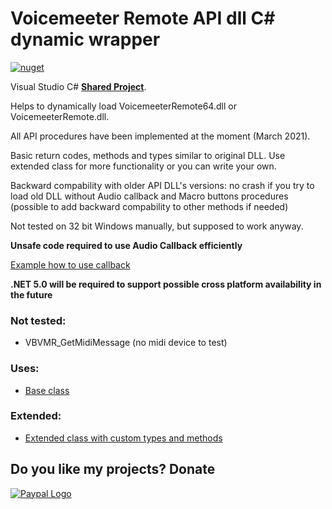 # Voicemeeter Remote API dll C# dynamic wrapper
[![nuget](https://img.shields.io/nuget/v/a-tg.VmrapiDynWrap)](https://www.nuget.org/packages/a-tg.VmrapiDynWrap)

Visual Studio C# [**Shared Project**](https://github.com/A-tG/Voicemeeter-Remote-API-dll-dynamic-wrapper/wiki/Useful-Info#how-to-useadd-a-visual-studio-shared-project).

Helps to dynamically load VoicemeeterRemote64.dll or VoicemeeterRemote.dll.

All API procedures have been implemented at the moment (March 2021).

Basic return codes, methods and types similar to original DLL. Use extended class for more functionality or you can write your own.

Backward compability with older API DLL's versions: no crash if you try to load old DLL without Audio callback and Macro buttons procedures (possible to add backward compability to other methods if needed)

Not tested on 32 bit Windows manually, but supposed to work anyway.

**Unsafe code required to use Audio Callback efficiently**

[Example how to use callback](https://github.com/A-tG/Voicemeeter-AudioCallback-Simple-Example/blob/main/Voicemeeter%20Audio%20Callback%20Simple%20Example/Program.cs)

**.NET 5.0 will be required to support possible cross platform availability in the future**

### Not tested:
* VBVMR_GetMidiMessage (no midi device to test)

### Uses:
* [Base class](https://github.com/A-tG/Dynamic-wrapper-for-unmanaged-dll)

### Extended:
* [Extended class with custom types and methods](https://github.com/A-tG/voicemeeter-remote-api-extended)

## Do you like my projects? Donate
[![Paypal Logo](https://www.paypalobjects.com/webstatic/paypalme/images/pp_logo_small.png)](https://www.paypal.me/atgDeveloperMusician/5)
